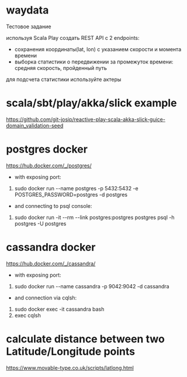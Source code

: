 # waydata

Тестовое задание

используя Scala Play создать REST API c 2 endpoints:
- сохранения координаты(lat, lon) с указанием скорости и момента времени
- выборка статистики о передвижении за промежуток времени: средняя скорость, пройденный путь

для подсчета статистики используйте актеры

# scala/sbt/play/akka/slick example 

https://github.com/git-josip/reactive-play-scala-akka-slick-guice-domain_validation-seed

# postgres docker

https://hub.docker.com/_/postgres/

- with exposing port:
1) sudo docker run --name postgres -p 5432:5432 -e POSTGRES_PASSWORD=postgres -d postgres

- and connecting to psql console:
1) sudo docker run -it --rm --link postgres:postgres postgres psql -h postgres -U postgres

# cassandra docker

https://hub.docker.com/_/cassandra/

- with exposing port:
1) sudo docker run --name cassandra -p 9042:9042 -d cassandra

- and connection via cqlsh:
1) sudo docker exec -it cassandra bash
2) exec cqlsh


# calculate distance between two Latitude/Longitude points

https://www.movable-type.co.uk/scripts/latlong.html

